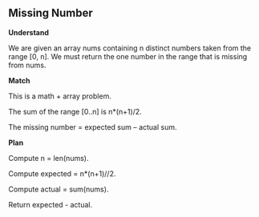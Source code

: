 ## Missing Number
**Understand**

We are given an array nums containing n distinct numbers taken from the range [0, n].
We must return the one number in the range that is missing from nums.

**Match**

This is a math + array problem.

The sum of the range [0..n] is n*(n+1)/2.

The missing number = expected sum – actual sum.

**Plan**

Compute n = len(nums).

Compute expected = n*(n+1)//2.

Compute actual = sum(nums).

Return expected - actual.